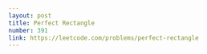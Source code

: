 ```yaml
---
layout: post
title: Perfect Rectangle
number: 391
link: https://leetcode.com/problems/perfect-rectangle
---
```

